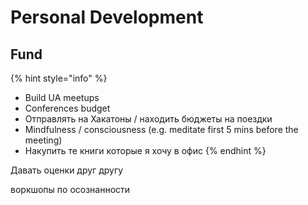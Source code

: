# Personal Development

## Fund

{% hint style="info" %}
* Build UA meetups
* Conferences budget
* Отправлять на Хакатоны / находить бюджеты на поездки
* Mindfulness / consciousness \(e.g. meditate first 5 mins before the meeting\)
* Накупить те книги которые я хочу в офис
{% endhint %}

Давать оценки друг другу

воркшопы по осознанности

